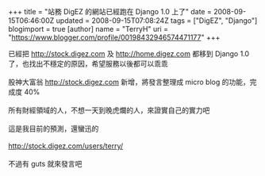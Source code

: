 +++
title = "站務 DigEZ 的網站已經跑在 Django 1.0 上了"
date = 2008-09-15T06:46:00Z
updated = 2008-09-15T07:08:24Z
tags = ["DigEZ", "Django"]
blogimport = true 
[author]
	name = "TerryH"
	uri = "https://www.blogger.com/profile/00198432946574471177"
+++

已經把 <a href="http://stock.digez.com">http://stock.digez.com</a> 及 <a href="http://home.digez.com">http://home.digez.com</a> 都移到 Django 1.0 了，也找出不穩定的原因，希望服務以後都可以乖乖<br /><br />股神大富翁 http://stock.digez.com 新增，將發言整理成 micro blog 的功能，完成度 40%<br /><br />所有財經領域的人，不想一天到晚虎爛的人，來證實自己的實力吧<br /><br />這是我目前的預測，還蠻迅的<br /><br /><a href="http://stock.digez.com/users/terry/">http://stock.digez.com/users/terry/</a><br /><br />不過有 guts 就來發言吧
